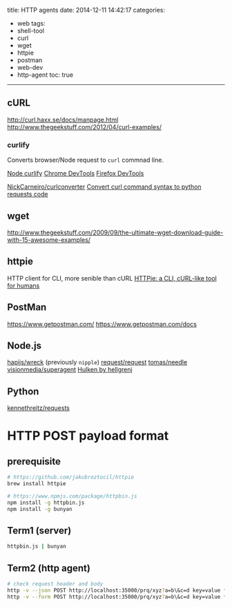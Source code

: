title: HTTP agents
date: 2014-12-11 14:42:17
categories:
- web
tags:
- shell-tool
- curl
- wget
- httpie
- postman
- web-dev
- http-agent
toc: true
---

## cURL

http://curl.haxx.se/docs/manpage.html
http://www.thegeekstuff.com/2012/04/curl-examples/

### curlify

Converts browser/Node request to `curl` commnad line.

[Node curlify](https://github.com/azproduction/node-request-as-curl)
[Chrome DevTools](https://developer.chrome.com/devtools/docs/network#copying-requests-as-curl-commands)
[Firefox DevTools](https://developer.mozilla.org/en-US/docs/Tools/Network_Monitor#Copy_as_cURL)

[NickCarneiro/curlconverter](https://github.com/NickCarneiro/curlconverter)
[Convert curl command syntax to python requests code](http://curl.trillworks.com/#node)

## wget

http://www.thegeekstuff.com/2009/09/the-ultimate-wget-download-guide-with-15-awesome-examples/

## httpie

HTTP client for CLI, more senible than cURL
[HTTPie: a CLI, cURL-like tool for humans](https://github.com/jakubroztocil/httpie)

## PostMan

https://www.getpostman.com/
https://www.getpostman.com/docs

## Node.js

[hapijs/wreck](https://github.com/hapijs/wreck) (previously `nipple`)
[request/request](https://github.com/request/request)
[tomas/needle](https://github.com/tomas/needle)
[visionmedia/superagent](https://github.com/visionmedia/superagent)
[Hulken by hellgrenj](http://hellgrenj.github.io/hulken/)

## Python

[kennethreitz/requests](https://github.com/kennethreitz/requests)

# HTTP POST payload format

## prerequisite

```sh
# https://github.com/jakubroztocil/httpie
brew install httpie

# https://www.npmjs.com/package/httpbin.js
npm install -g httpbin.js
npm install -g bunyan
```

## Term1 (server)

```sh
httpbin.js | bunyan
```

## Term2 (http agent)

```sh
# check request header and body
http -v --json POST http://localhost:35000/prq/xyz?a=b\&c=d key=value foo=bar
http -v --form POST http://localhost:35000/prq/xyz?a=b\&c=d key=value foo=bar
```

